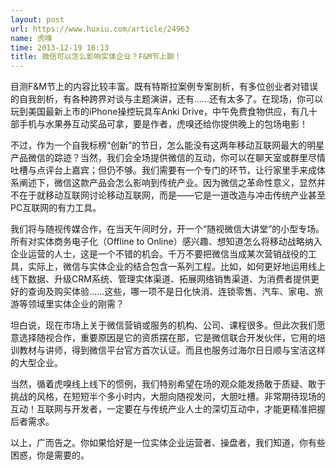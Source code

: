 ```yaml
---
layout: post
url: https://www.huxiu.com/article/24963
name: 虎嗅
time: 2013-12-19 16:13
title: 微信可以怎么影响实体企业？F&M节上聊！
---
```

目测F&M节上的内容比较丰富。既有特斯拉案例专案剖析，有多位创业者对错误的自我剖析，有各种跨界对谈与主题演讲，还有……还有太多了。在现场，你可以玩到美国最新上市的iPhone操控玩具车Anki Drive，中午免费食物供应，有几十部手机与水果券互动奖品可拿，要是作者，虎嗅还给你提供晚上的包场电影！

不过，作为一个自我标榜“创新”的节日，怎么能没有这两年移动互联网最大的明星产品微信的踪迹？当然，我们会全场提供微信的互动，你可以在聊天室或群里尽情吐槽与点评台上嘉宾；但仍不够。我们需要有一个专门的环节，让行家里手来成体系阐述下，微信这款产品会怎么影响到传统产业。因为微信之革命性意义，显然并不在于就移动互联网讨论移动互联网，而是——它是一道改造与冲击传统产业甚至PC互联网的有力工具。

我们将与随视传媒合作，在当天午间时分，开一个“随视微信大讲堂”的小型专场。所有对实体商务电子化（Offline to Online）感兴趣、想知道怎么将移动战略纳入企业运营的人士，这是一个不错的机会。千万不要把微信当成某次营销战役的工具，实际上，微信与实体企业的结合包含一系列工程。比如，如何更好地运用线上线下数据、升级CRM系统、管理实体渠道、拓展网络销售渠道、为消费者提供更好的查询及购买体验……这些，哪一项不是日化快消、连锁零售、汽车、家电、旅游等领域里实体企业的刚需？

坦白说，现在市场上关于微信营销或服务的机构、公司、课程很多。但此次我们愿意选择随视合作，重要原因是它的资质摆在那，它是微信联合开发伙伴，它用的培训教材与讲师，得到微信平台官方首次认证。而且也服务过海尔日日顺与宝洁这样的大型企业。

当然，循着虎嗅线上线下的惯例，我们特别希望在场的观众能发扬敢于质疑、敢于挑战的风格，在短短半个多小时内，大胆向随视发问，大胆吐槽。非常期待现场的互动！互联网与开发者，一定要在与传统产业人士的深切互动中，才能更精准把握后者需求。

以上，广而告之。你如果恰好是一位实体企业运营者、操盘者，我们知道，你有些困惑，你是需要的。

